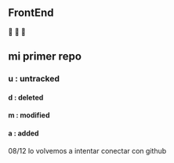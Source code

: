 ## FrontEnd
:herb: :herb: :herb:
## mi primer repo
### u : untracked

#### d : deleted

#### m : modified

#### a : added

08/12 lo volvemos a intentar conectar con github
